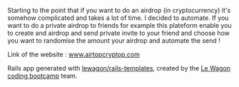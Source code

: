 Starting to the point that if you want to do an airdrop (in cryptocurrency) it's somehow complicated and takes a lot of time. I decided to automate. If you want to do a private airdrop to friends for example this plateform enable you to create and airdrop and send private invite to your friend and choose how you want to randomise the amount your airdrop and automate the send ! 

Link of the website : www.airtopcryptop.com



Rails app generated with [lewagon/rails-templates](https://github.com/lewagon/rails-templates), created by the [Le Wagon coding bootcamp](https://www.lewagon.com) team.
